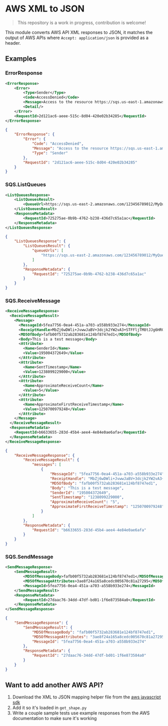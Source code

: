# AWS XML to JSON

> This repository is a work in progress, contribution is welcome!

This module converts AWS API XML responses to JSON, it
matches the output of AWS APIs where `Accept: application/json` is provided
as a header.

## Examples

<!-- GENERATED_SAMPLE_DOCS_START -->

### ErrorResponse

```xml
<ErrorResponse>
    <Error>
        <Type>Sender</Type>
        <Code>AccessDenied</Code>
        <Message>Access to the resource https://sqs.us-east-1.amazonaws.com/ is denied.</Message>
        <Detail/>
    </Error>
    <RequestId>2d121ac6-aeee-515c-8d04-420e02b34285</RequestId>
</ErrorResponse>
```

```json
{
    "ErrorResponse": {
        "Error": {
            "Code": "AccessDenied",
            "Message": "Access to the resource https://sqs.us-east-1.amazonaws.com/ is denied.",
            "Type": "Sender"
        },
        "RequestId": "2d121ac6-aeee-515c-8d04-420e02b34285"
    }
}
```

### SQS.ListQueues

```xml
<ListQueuesResponse>
    <ListQueuesResult>
        <QueueUrl>https://sqs.us-east-2.amazonaws.com/123456789012/MyQueue</QueueUrl>
    </ListQueuesResult>
    <ResponseMetadata>
        <RequestId>725275ae-0b9b-4762-b238-436d7c65a1ac</RequestId>
    </ResponseMetadata>
</ListQueuesResponse>
```

```json
{
    "ListQueuesResponse": {
        "ListQueuesResult": {
            "queueUrls": [
                "https://sqs.us-east-2.amazonaws.com/123456789012/MyQueue"
            ]
        },
        "ResponseMetadata": {
            "RequestId": "725275ae-0b9b-4762-b238-436d7c65a1ac"
        }
    }
}
```

### SQS.ReceiveMessage

```xml
<ReceiveMessageResponse>
  <ReceiveMessageResult>
    <Message>
      <MessageId>5fea7756-0ea4-451a-a703-a558b933e274</MessageId>
      <ReceiptHandle>MbZj6wDWli+JvwwJaBV+3dcjk2YW2vA3+STFFljTM8tJJg6HRG6PYSasuWXPJB+CwLj1FjgXUv1uSj1gUPAWV66FU/WeR4mq2OKpEGYWbnLmpRCJVAyeMjeU5ZBdtcQ+QEauMZc8ZRv37sIW2iJKq3M9MFx1YvV11A2x/KSbkJ0=</ReceiptHandle>
      <MD5OfBody>fafb00f5732ab283681e124bf8747ed1</MD5OfBody>
      <Body>This is a test message</Body>
      <Attribute>
        <Name>SenderId</Name>
        <Value>195004372649</Value>
      </Attribute>
      <Attribute>
        <Name>SentTimestamp</Name>
        <Value>1238099229000</Value>
      </Attribute>
      <Attribute>
        <Name>ApproximateReceiveCount</Name>
        <Value>5</Value>
      </Attribute>
      <Attribute>
        <Name>ApproximateFirstReceiveTimestamp</Name>
        <Value>1250700979248</Value>
      </Attribute>
    </Message>
  </ReceiveMessageResult>
  <ResponseMetadata>
    <RequestId>b6633655-283d-45b4-aee4-4e84e0ae6afa</RequestId>
  </ResponseMetadata>
</ReceiveMessageResponse>
```

```json
{
    "ReceiveMessageResponse": {
        "ReceiveMessageResult": {
            "messages": [
                {
                    "MessageId": "5fea7756-0ea4-451a-a703-a558b933e274",
                    "ReceiptHandle": "MbZj6wDWli+JvwwJaBV+3dcjk2YW2vA3+STFFljTM8tJJg6HRG6PYSasuWXPJB+CwLj1FjgXUv1uSj1gUPAWV66FU/WeR4mq2OKpEGYWbnLmpRCJVAyeMjeU5ZBdtcQ+QEauMZc8ZRv37sIW2iJKq3M9MFx1YvV11A2x/KSbkJ0=",
                    "MD5OfBody": "fafb00f5732ab283681e124bf8747ed1",
                    "Body": "This is a test message",
                    "SenderId": "195004372649",
                    "SentTimestamp": "1238099229000",
                    "ApproximateReceiveCount": "5",
                    "ApproximateFirstReceiveTimestamp": "1250700979248"
                }
            ]
        },
        "ResponseMetadata": {
            "RequestId": "b6633655-283d-45b4-aee4-4e84e0ae6afa"
        }
    }
}
```

### SQS.SendMessage

```xml
<SendMessageResponse>
    <SendMessageResult>
        <MD5OfMessageBody>fafb00f5732ab283681e124bf8747ed1</MD5OfMessageBody>
        <MD5OfMessageAttributes>3ae8f24a165a8cedc005670c81a27295</MD5OfMessageAttributes>
        <MessageId>5fea7756-0ea4-451a-a703-a558b933e274</MessageId>
    </SendMessageResult>
    <ResponseMetadata>
        <RequestId>27daac76-34dd-47df-bd01-1f6e873584a0</RequestId>
    </ResponseMetadata>
</SendMessageResponse>
```

```json
{
    "SendMessageResponse": {
        "SendMessageResult": {
            "MD5OfMessageBody": "fafb00f5732ab283681e124bf8747ed1",
            "MD5OfMessageAttributes": "3ae8f24a165a8cedc005670c81a27295",
            "MessageId": "5fea7756-0ea4-451a-a703-a558b933e274"
        },
        "ResponseMetadata": {
            "RequestId": "27daac76-34dd-47df-bd01-1f6e873584a0"
        }
    }
}
```

<!-- GENERATED_SAMPLE_DOCS_STOP -->

## Want to add another AWS API?

1. Download the XML to JSON mapping helper file from the [aws javascript sdk](https://github.com/aws/aws-sdk-js/tree/master/apis)
2. Add it so it's loaded in `get_shape.py`
3. Write a couple sample tests use example responses from the AWS documentation to make sure
   it's working